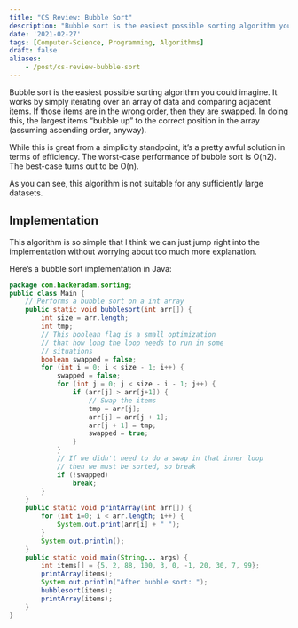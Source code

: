 ```yaml
---
title: "CS Review: Bubble Sort"
description: "Bubble sort is the easiest possible sorting algorithm you could imagine. Let's take a quick look at it as a bit of computer science review."
date: '2021-02-27'
tags: [Computer-Science, Programming, Algorithms]
draft: false
aliases:
    - /post/cs-review-bubble-sort
---
```


Bubble sort is the easiest possible sorting algorithm you could imagine. It works by simply iterating over an array of data and comparing adjacent items. If those items are in the wrong order, then they are swapped. In doing this, the largest items “bubble up” to the correct position in the array (assuming ascending order, anyway).

While this is great from a simplicity standpoint, it’s a pretty awful solution in terms of efficiency. The worst-case performance of bubble sort is O(n2). The best-case turns out to be O(n).

As you can see, this algorithm is not suitable for any sufficiently large datasets.

<!--more-->

## Implementation

This algorithm is so simple that I think we can just jump right into the implementation without worrying about too much more explanation.

Here’s a bubble sort implementation in Java:

```java
package com.hackeradam.sorting;
public class Main {
    // Performs a bubble sort on a int array
    public static void bubblesort(int arr[]) {
        int size = arr.length;
        int tmp;
        // This boolean flag is a small optimization
        // that how long the loop needs to run in some
        // situations
        boolean swapped = false;
        for (int i = 0; i < size - 1; i++) {
            swapped = false;
            for (int j = 0; j < size - i - 1; j++) {
                if (arr[j] > arr[j+1]) {
                    // Swap the items
                    tmp = arr[j];
                    arr[j] = arr[j + 1];
                    arr[j + 1] = tmp;
                    swapped = true;
                }
            }
            // If we didn't need to do a swap in that inner loop
            // then we must be sorted, so break
            if (!swapped)
                break;
        }
    }
    public static void printArray(int arr[]) {
        for (int i=0; i < arr.length; i++) {
            System.out.print(arr[i] + " ");
        }
        System.out.println();
    }
    public static void main(String... args) {
        int items[] = {5, 2, 88, 100, 3, 0, -1, 20, 30, 7, 99};
        printArray(items);
        System.out.println("After bubble sort: ");
        bubblesort(items);
        printArray(items);
    }
}
```